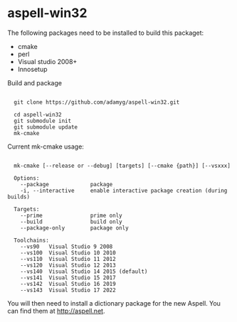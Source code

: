 # aspell-win32

The following packages need to be installed to build this packaget:

  * cmake
  * perl
  * Visual studio 2008+
  * Innosetup

Build and package

```

  git clone https://github.com/adamyg/aspell-win32.git

  cd aspell-win32
  git submodule init
  git submodule update
  mk-cmake

```

Current mk-cmake usage:

```

  mk-cmake [--release or --debug] [targets] [--cmake {path}] [--vsxxx]

  Options:
    --package             package
    -i, --interactive     enable interactive package creation (during builds)

  Targets:
    --prime               prime only
    --build               build only
    --package-only        package only

  Toolchains:
    --vs90   Visual Studio 9 2008
    --vs100  Visual Studio 10 2010
    --vs110  Visual Studio 11 2012
    --vs120  Visual Studio 12 2013
    --vs140  Visual Studio 14 2015 (default)
    --vs141  Visual Studio 15 2017
    --vs142  Visual Studio 16 2019
    --vs143  Visual Studio 17 2022

```

You will then need to install a dictionary package for the new Aspell. You can find them at http://aspell.net.
